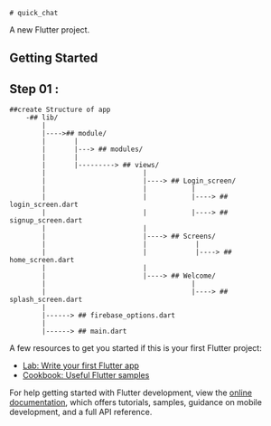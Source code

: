     # quick_chat

A new Flutter project.

## Getting Started

## Step 01 :
    ##create Structure of app 
        -## lib/
            |
            |---->## module/
            |       |
            |       |---> ## modules/
            |       |            
            |       |---------> ## views/
            |                        |
            |                        |----> ## Login_screen/
            |                        |           |
            |                        |           |----> ## login_screen.dart
            |                        |           |----> ## signup_screen.dart
            |                        |
            |                        |----> ## Screens/
            |                        |            |
            |                        |            |----> ## home_screen.dart
            |                        |
            |                        |----> ## Welcome/
            |                                    |
            |                                    |----> ## splash_screen.dart
            |                
            |------> ## firebase_options.dart                
            |
            |------> ## main.dart





A few resources to get you started if this is your first Flutter project:

- [Lab: Write your first Flutter app](https://docs.flutter.dev/get-started/codelab)
- [Cookbook: Useful Flutter samples](https://docs.flutter.dev/cookbook)

For help getting started with Flutter development, view the
[online documentation](https://docs.flutter.dev/), which offers tutorials,
samples, guidance on mobile development, and a full API reference.

